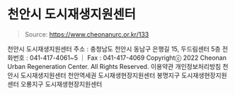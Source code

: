 # 천안시 도시재생지원센터

> Source: https://www.cheonanurc.or.kr/133

천안시 도시재생지원센터
주소 : 충청남도 천안시 동남구 은행길 15, 두드림센터 5층
전화번호 : 041-417-4061~5 ｜ Fax : 041-417-4069
Copyrightⓒ 2022 Cheonan Urban Regeneration Center. All Rights Reserved.
이용약관
개인정보처리방침
천안시 도시재생지원센터
천안역세권 도시재생현장지원센터
봉명지구 도시재생현장지원센터
오룡지구 도시재생현장지원센터